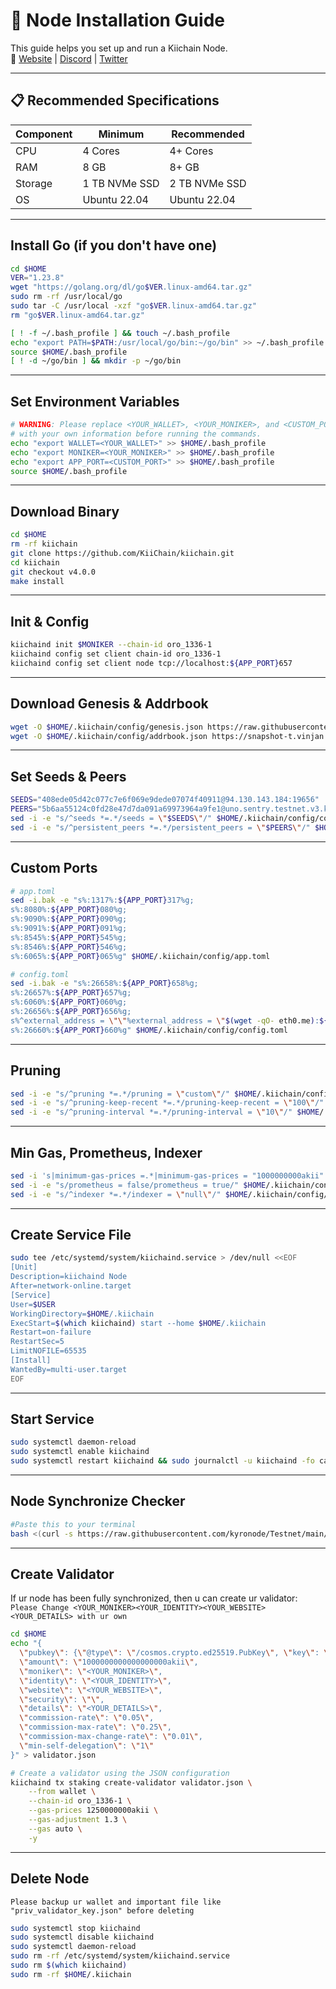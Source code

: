 # 🚀 Node Installation Guide

This guide helps you set up and run a Kiichain Node.  
🔗 [Website](https://www.kiiglobal.io/) | [Discord](https://discord.gg/4wNJRqR9) | [Twitter](https://x.com/KiiChainio)

---

## 📋 Recommended Specifications

| Component | Minimum | Recommended |
|-----------|----------|-------------|
| CPU       | 4 Cores  | 4+ Cores    |
| RAM       | 8 GB     | 8+ GB       |
| Storage   | 1 TB NVMe SSD | 2 TB NVMe SSD |
| OS        | Ubuntu 22.04 | Ubuntu 22.04 |

---

## Install Go (if you don't have one)
```bash
cd $HOME
VER="1.23.8"
wget "https://golang.org/dl/go$VER.linux-amd64.tar.gz"
sudo rm -rf /usr/local/go
sudo tar -C /usr/local -xzf "go$VER.linux-amd64.tar.gz"
rm "go$VER.linux-amd64.tar.gz"

[ ! -f ~/.bash_profile ] && touch ~/.bash_profile
echo "export PATH=$PATH:/usr/local/go/bin:~/go/bin" >> ~/.bash_profile
source $HOME/.bash_profile
[ ! -d ~/go/bin ] && mkdir -p ~/go/bin
```

---

## Set Environment Variables
```bash
# WARNING: Please replace <YOUR_WALLET>, <YOUR_MONIKER>, and <CUSTOM_PORT>
# with your own information before running the commands.
echo "export WALLET=<YOUR_WALLET>" >> $HOME/.bash_profile
echo "export MONIKER=<YOUR_MONIKER>" >> $HOME/.bash_profile
echo "export APP_PORT=<CUSTOM_PORT>" >> $HOME/.bash_profile
source $HOME/.bash_profile
```

---

## Download Binary
```bash
cd $HOME
rm -rf kiichain
git clone https://github.com/KiiChain/kiichain.git
cd kiichain
git checkout v4.0.0
make install
```

---

## Init & Config
```bash
kiichaind init $MONIKER --chain-id oro_1336-1
kiichaind config set client chain-id oro_1336-1
kiichaind config set client node tcp://localhost:${APP_PORT}657
```

---

## Download Genesis & Addrbook
```bash
wget -O $HOME/.kiichain/config/genesis.json https://raw.githubusercontent.com/KiiChain/testnets/refs/heads/main/testnet_oro/genesis.json
wget -O $HOME/.kiichain/config/addrbook.json https://snapshot-t.vinjan.xyz/kiichain/addrbook.json
```

---

## Set Seeds & Peers
```bash
SEEDS="408ede05d42c077c7e6f069e9dede07074f40911@94.130.143.184:19656"
PEERS="5b6aa55124c0fd28e47d7da091a69973964a9fe1@uno.sentry.testnet.v3.kiivalidator.com:26656,5e6b283c8879e8d1b0866bda20949f9886aff967@dos.sentry.testnet.v3.kiivalidator.com:26656"
sed -i -e "s/^seeds *=.*/seeds = \"$SEEDS\"/" $HOME/.kiichain/config/config.toml
sed -i -e "s/^persistent_peers *=.*/persistent_peers = \"$PEERS\"/" $HOME/.kiichain/config/config.toml
```

---

## Custom Ports
```bash
# app.toml
sed -i.bak -e "s%:1317%:${APP_PORT}317%g;
s%:8080%:${APP_PORT}080%g;
s%:9090%:${APP_PORT}090%g;
s%:9091%:${APP_PORT}091%g;
s%:8545%:${APP_PORT}545%g;
s%:8546%:${APP_PORT}546%g;
s%:6065%:${APP_PORT}065%g" $HOME/.kiichain/config/app.toml

# config.toml
sed -i.bak -e "s%:26658%:${APP_PORT}658%g;
s%:26657%:${APP_PORT}657%g;
s%:6060%:${APP_PORT}060%g;
s%:26656%:${APP_PORT}656%g;
s%^external_address = \"\"%external_address = \"$(wget -qO- eth0.me):${APP_PORT}656\"%;
s%:26660%:${APP_PORT}660%g" $HOME/.kiichain/config/config.toml
```

---

## Pruning
```bash
sed -i -e "s/^pruning *=.*/pruning = \"custom\"/" $HOME/.kiichain/config/app.toml 
sed -i -e "s/^pruning-keep-recent *=.*/pruning-keep-recent = \"100\"/" $HOME/.kiichain/config/app.toml
sed -i -e "s/^pruning-interval *=.*/pruning-interval = \"10\"/" $HOME/.kiichain/config/app.toml
```

---

## Min Gas, Prometheus, Indexer
```bash
sed -i 's|minimum-gas-prices =.*|minimum-gas-prices = "1000000000akii"|g' $HOME/.kiichain/config/app.toml
sed -i -e "s/prometheus = false/prometheus = true/" $HOME/.kiichain/config/config.toml
sed -i -e "s/^indexer *=.*/indexer = \"null\"/" $HOME/.kiichain/config/config.toml
```

---

## Create Service File
```bash
sudo tee /etc/systemd/system/kiichaind.service > /dev/null <<EOF
[Unit]
Description=kiichaind Node
After=network-online.target
[Service]
User=$USER
WorkingDirectory=$HOME/.kiichain
ExecStart=$(which kiichaind) start --home $HOME/.kiichain
Restart=on-failure
RestartSec=5
LimitNOFILE=65535
[Install]
WantedBy=multi-user.target
EOF
```

---

## Start Service
```bash
sudo systemctl daemon-reload
sudo systemctl enable kiichaind
sudo systemctl restart kiichaind && sudo journalctl -u kiichaind -fo cat
```

---

## Node Synchronize Checker
```bash
#Paste this to your terminal
bash <(curl -s https://raw.githubusercontent.com/kyronode/Testnet/main/kiichain-sync.sh)
```

---

## Create Validator
If ur node has been fully synchronized, then u can create ur validator:
`Please Change <YOUR_MONIKER><YOUR_IDENTITY><YOUR_WEBSITE><YOUR_DETAILS> with ur own`
```bash
cd $HOME
echo "{
  \"pubkey\": {\"@type\": \"/cosmos.crypto.ed25519.PubKey\", \"key\": \"$(kiichaind tendermint show-validator | grep -Po '\"key\":\s*\"\K[^\"]*')\"},
  \"amount\": \"1000000000000000000akii\",
  \"moniker\": \"<YOUR_MONIKER>\",
  \"identity\": \"<YOUR_IDENTITY>\",
  \"website\": \"<YOUR_WEBSITE>\",
  \"security\": \"\",
  \"details\": \"<YOUR_DETAILS>\",
  \"commission-rate\": \"0.05\",
  \"commission-max-rate\": \"0.25\",
  \"commission-max-change-rate\": \"0.01\",
  \"min-self-delegation\": \"1\"
}" > validator.json

# Create a validator using the JSON configuration
kiichaind tx staking create-validator validator.json \
    --from wallet \
    --chain-id oro_1336-1 \
    --gas-prices 1250000000akii \
    --gas-adjustment 1.3 \
    --gas auto \
    -y
```

---

## Delete Node
`Please backup ur wallet and important file like "priv_validator_key.json" before deleting` 
```bash
sudo systemctl stop kiichaind
sudo systemctl disable kiichaind
sudo systemctl daemon-reload
sudo rm -rf /etc/systemd/system/kiichaind.service
sudo rm $(which kiichaind)
sudo rm -rf $HOME/.kiichain
```